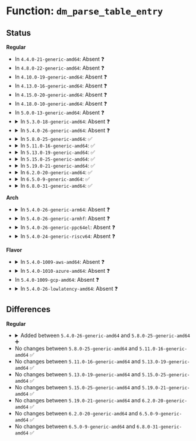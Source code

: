 # Function: <code>dm_parse_table_entry</code>

## Status
<b>Regular</b>
<ul>
<li>
In <code>4.4.0-21-generic-amd64</code>: Absent ❓
</li>
<li>
In <code>4.8.0-22-generic-amd64</code>: Absent ❓
</li>
<li>
In <code>4.10.0-19-generic-amd64</code>: Absent ❓
</li>
<li>
In <code>4.13.0-16-generic-amd64</code>: Absent ❓
</li>
<li>
In <code>4.15.0-20-generic-amd64</code>: Absent ❓
</li>
<li>
In <code>4.18.0-10-generic-amd64</code>: Absent ❓
</li>
<li>
In <code>5.0.0-13-generic-amd64</code>: Absent ❓
</li>
<li>
<details>
<summary>In <code>5.3.0-18-generic-amd64</code>: Absent ❓</summary>

```json
{
  "name": "dm_parse_table_entry",
  "collision_type": "Unique Static",
  "inline_type": "Full",
  "funcs": [
    {
      "addr": 18446744071605094947,
      "name": "dm_parse_table_entry",
      "external": false,
      "loc": "drivers/md/dm-init.c:106",
      "file": "drivers/md/dm-init.c",
      "inline": "not declared, inlined",
      "caller_inline": [
        "drivers/md/dm-init.c:dm_parse_devices"
      ],
      "caller_func": []
    }
  ],
  "symbols": []
}
```
</details>
</li>
<li>
<details>
<summary>In <code>5.4.0-26-generic-amd64</code>: Absent ❓</summary>

```json
{
  "name": "dm_parse_table_entry",
  "collision_type": "Unique Static",
  "inline_type": "Full",
  "funcs": [
    {
      "addr": 18446744071605134376,
      "name": "dm_parse_table_entry",
      "external": false,
      "loc": "drivers/md/dm-init.c:106",
      "file": "drivers/md/dm-init.c",
      "inline": "not declared, inlined",
      "caller_inline": [
        "drivers/md/dm-init.c:dm_parse_devices"
      ],
      "caller_func": []
    }
  ],
  "symbols": []
}
```
</details>
</li>
<li>
<details>
<summary>In <code>5.8.0-25-generic-amd64</code>: ✅</summary>

```c
char * dm_parse_table_entry(struct dm_device * dev, char * str)
```

```json
{
  "name": "dm_parse_table_entry",
  "collision_type": "Unique Static",
  "inline_type": "No",
  "funcs": [
    {
      "addr": 18446744071609404910,
      "name": "dm_parse_table_entry",
      "external": false,
      "loc": "drivers/md/dm-init.c:106",
      "file": "drivers/md/dm-init.c",
      "inline": "seen, unknown",
      "caller_inline": [],
      "caller_func": [
        "drivers/md/dm-init.c:dm_parse_device_entry"
      ]
    }
  ],
  "symbols": [
    {
      "addr": 18446744071609404910,
      "name": "dm_parse_table_entry",
      "section": ".init.text",
      "bind": "STB_LOCAL",
      "size": 346
    }
  ]
}
```
</details>
</li>
<li>
<details>
<summary>In <code>5.11.0-16-generic-amd64</code>: ✅</summary>

```c
char * dm_parse_table_entry(struct dm_device * dev, char * str)
```

```json
{
  "name": "dm_parse_table_entry",
  "collision_type": "Unique Static",
  "inline_type": "No",
  "funcs": [
    {
      "addr": 18446744071612478239,
      "name": "dm_parse_table_entry",
      "external": false,
      "loc": "drivers/md/dm-init.c:106",
      "file": "drivers/md/dm-init.c",
      "inline": "seen, unknown",
      "caller_inline": [],
      "caller_func": [
        "drivers/md/dm-init.c:dm_parse_device_entry"
      ]
    }
  ],
  "symbols": [
    {
      "addr": 18446744071612478239,
      "name": "dm_parse_table_entry",
      "section": ".init.text",
      "bind": "STB_LOCAL",
      "size": 346
    }
  ]
}
```
</details>
</li>
<li>
<details>
<summary>In <code>5.13.0-19-generic-amd64</code>: ✅</summary>

```c
char * dm_parse_table_entry(struct dm_device * dev, char * str)
```

```json
{
  "name": "dm_parse_table_entry",
  "collision_type": "Unique Static",
  "inline_type": "No",
  "funcs": [
    {
      "addr": 18446744071614620750,
      "name": "dm_parse_table_entry",
      "external": false,
      "loc": "drivers/md/dm-init.c:106",
      "file": "drivers/md/dm-init.c",
      "inline": "seen, unknown",
      "caller_inline": [],
      "caller_func": [
        "drivers/md/dm-init.c:dm_parse_device_entry"
      ]
    }
  ],
  "symbols": [
    {
      "addr": 18446744071614620750,
      "name": "dm_parse_table_entry",
      "section": ".init.text",
      "bind": "STB_LOCAL",
      "size": 346
    }
  ]
}
```
</details>
</li>
<li>
<details>
<summary>In <code>5.15.0-25-generic-amd64</code>: ✅</summary>

```c
char * dm_parse_table_entry(struct dm_device * dev, char * str)
```

```json
{
  "name": "dm_parse_table_entry",
  "collision_type": "Unique Static",
  "inline_type": "No",
  "funcs": [
    {
      "addr": 18446744071615576219,
      "name": "dm_parse_table_entry",
      "external": false,
      "loc": "drivers/md/dm-init.c:106",
      "file": "drivers/md/dm-init.c",
      "inline": "seen, unknown",
      "caller_inline": [],
      "caller_func": [
        "drivers/md/dm-init.c:dm_parse_device_entry"
      ]
    }
  ],
  "symbols": [
    {
      "addr": 18446744071615576219,
      "name": "dm_parse_table_entry",
      "section": ".init.text",
      "bind": "STB_LOCAL",
      "size": 523
    }
  ]
}
```
</details>
</li>
<li>
<details>
<summary>In <code>5.19.0-21-generic-amd64</code>: ✅</summary>

```c
char * dm_parse_table_entry(struct dm_device * dev, char * str)
```

```json
{
  "name": "dm_parse_table_entry",
  "collision_type": "Unique Static",
  "inline_type": "No",
  "funcs": [
    {
      "addr": 18446744071617383794,
      "name": "dm_parse_table_entry",
      "external": false,
      "loc": "drivers/md/dm-init.c:106",
      "file": "drivers/md/dm-init.c",
      "inline": "seen, unknown",
      "caller_inline": [],
      "caller_func": [
        "drivers/md/dm-init.c:dm_parse_device_entry"
      ]
    }
  ],
  "symbols": [
    {
      "addr": 18446744071617383794,
      "name": "dm_parse_table_entry",
      "section": ".init.text",
      "bind": "STB_LOCAL",
      "size": 615
    }
  ]
}
```
</details>
</li>
<li>
<details>
<summary>In <code>6.2.0-20-generic-amd64</code>: ✅</summary>

```c
char * dm_parse_table_entry(struct dm_device * dev, char * str)
```

```json
{
  "name": "dm_parse_table_entry",
  "collision_type": "Unique Static",
  "inline_type": "No",
  "funcs": [
    {
      "addr": 18446744071628127616,
      "name": "dm_parse_table_entry",
      "external": false,
      "loc": "drivers/md/dm-init.c:112",
      "file": "drivers/md/dm-init.c",
      "inline": "seen, unknown",
      "caller_inline": [],
      "caller_func": [
        "drivers/md/dm-init.c:dm_parse_device_entry"
      ]
    }
  ],
  "symbols": [
    {
      "addr": 18446744071628127616,
      "name": "dm_parse_table_entry",
      "section": ".init.text",
      "bind": "STB_LOCAL",
      "size": 862
    }
  ]
}
```
</details>
</li>
<li>
<details>
<summary>In <code>6.5.0-9-generic-amd64</code>: ✅</summary>

```c
char * dm_parse_table_entry(struct dm_device * dev, char * str)
```

```json
{
  "name": "dm_parse_table_entry",
  "collision_type": "Unique Static",
  "inline_type": "No",
  "funcs": [
    {
      "addr": 18446744071619894272,
      "name": "dm_parse_table_entry",
      "external": false,
      "loc": "drivers/md/dm-init.c:111",
      "file": "drivers/md/dm-init.c",
      "inline": "seen, unknown",
      "caller_inline": [],
      "caller_func": [
        "drivers/md/dm-init.c:dm_parse_device_entry"
      ]
    }
  ],
  "symbols": [
    {
      "addr": 18446744071619894272,
      "name": "dm_parse_table_entry",
      "section": ".init.text",
      "bind": "STB_LOCAL",
      "size": 862
    }
  ]
}
```
</details>
</li>
<li>
<details>
<summary>In <code>6.8.0-31-generic-amd64</code>: ✅</summary>

```c
char * dm_parse_table_entry(struct dm_device * dev, char * str)
```

```json
{
  "name": "dm_parse_table_entry",
  "collision_type": "Unique Static",
  "inline_type": "No",
  "funcs": [
    {
      "addr": 18446744071622204048,
      "name": "dm_parse_table_entry",
      "external": false,
      "loc": "drivers/md/dm-init.c:111",
      "file": "drivers/md/dm-init.c",
      "inline": "seen, unknown",
      "caller_inline": [],
      "caller_func": [
        "drivers/md/dm-init.c:dm_parse_device_entry"
      ]
    }
  ],
  "symbols": [
    {
      "addr": 18446744071622204048,
      "name": "dm_parse_table_entry",
      "section": ".init.text",
      "bind": "STB_LOCAL",
      "size": 909
    }
  ]
}
```
</details>
</li>
</ul>
<b>Arch</b>
<ul>
<li>
<details>
<summary>In <code>5.4.0-26-generic-arm64</code>: Absent ❓</summary>

```json
{
  "name": "dm_parse_table_entry",
  "collision_type": "Unique Static",
  "inline_type": "Full",
  "funcs": [
    {
      "addr": 18446603336511261968,
      "name": "dm_parse_table_entry",
      "external": false,
      "loc": "drivers/md/dm-init.c:106",
      "file": "drivers/md/dm-init.c",
      "inline": "not declared, inlined",
      "caller_inline": [
        "drivers/md/dm-init.c:dm_init_init"
      ],
      "caller_func": []
    }
  ],
  "symbols": []
}
```
</details>
</li>
<li>
<details>
<summary>In <code>5.4.0-26-generic-armhf</code>: Absent ❓</summary>

```json
{
  "name": "dm_parse_table_entry",
  "collision_type": "Unique Static",
  "inline_type": "Full",
  "funcs": [
    {
      "addr": 3243913988,
      "name": "dm_parse_table_entry",
      "external": false,
      "loc": "drivers/md/dm-init.c:106",
      "file": "drivers/md/dm-init.c",
      "inline": "not declared, inlined",
      "caller_inline": [
        "drivers/md/dm-init.c:dm_init_init"
      ],
      "caller_func": []
    }
  ],
  "symbols": []
}
```
</details>
</li>
<li>
<details>
<summary>In <code>5.4.0-26-generic-ppc64el</code>: Absent ❓</summary>

```json
{
  "name": "dm_parse_table_entry",
  "collision_type": "Unique Static",
  "inline_type": "Full",
  "funcs": [
    {
      "addr": 13835058055302838032,
      "name": "dm_parse_table_entry",
      "external": false,
      "loc": "drivers/md/dm-init.c:106",
      "file": "drivers/md/dm-init.c",
      "inline": "not declared, inlined",
      "caller_inline": [
        "drivers/md/dm-init.c:dm_parse_devices"
      ],
      "caller_func": []
    }
  ],
  "symbols": []
}
```
</details>
</li>
<li>
<details>
<summary>In <code>5.4.0-24-generic-riscv64</code>: Absent ❓</summary>

```json
{
  "name": "dm_parse_table_entry",
  "collision_type": "Unique Static",
  "inline_type": "Full",
  "funcs": [
    {
      "addr": 18446743936270830042,
      "name": "dm_parse_table_entry",
      "external": false,
      "loc": "drivers/md/dm-init.c:106",
      "file": "drivers/md/dm-init.c",
      "inline": "not declared, inlined",
      "caller_inline": [
        "drivers/md/dm-init.c:dm_parse_devices"
      ],
      "caller_func": []
    }
  ],
  "symbols": []
}
```
</details>
</li>
</ul>
<b>Flavor</b>
<ul>
<li>
<details>
<summary>In <code>5.4.0-1009-aws-amd64</code>: Absent ❓</summary>

```json
{
  "name": "dm_parse_table_entry",
  "collision_type": "Unique Static",
  "inline_type": "Full",
  "funcs": [
    {
      "addr": 18446744071605027388,
      "name": "dm_parse_table_entry",
      "external": false,
      "loc": "drivers/md/dm-init.c:106",
      "file": "drivers/md/dm-init.c",
      "inline": "not declared, inlined",
      "caller_inline": [
        "drivers/md/dm-init.c:dm_parse_devices"
      ],
      "caller_func": []
    }
  ],
  "symbols": []
}
```
</details>
</li>
<li>
<details>
<summary>In <code>5.4.0-1010-azure-amd64</code>: Absent ❓</summary>

```json
{
  "name": "dm_parse_table_entry",
  "collision_type": "Unique Static",
  "inline_type": "Full",
  "funcs": [
    {
      "addr": 18446744071604992846,
      "name": "dm_parse_table_entry",
      "external": false,
      "loc": "drivers/md/dm-init.c:106",
      "file": "drivers/md/dm-init.c",
      "inline": "not declared, inlined",
      "caller_inline": [
        "drivers/md/dm-init.c:dm_parse_devices"
      ],
      "caller_func": []
    }
  ],
  "symbols": []
}
```
</details>
</li>
<li>
In <code>5.4.0-1009-gcp-amd64</code>: Absent ❓
</li>
<li>
<details>
<summary>In <code>5.4.0-26-lowlatency-amd64</code>: Absent ❓</summary>

```json
{
  "name": "dm_parse_table_entry",
  "collision_type": "Unique Static",
  "inline_type": "Full",
  "funcs": [
    {
      "addr": 18446744071605138570,
      "name": "dm_parse_table_entry",
      "external": false,
      "loc": "drivers/md/dm-init.c:106",
      "file": "drivers/md/dm-init.c",
      "inline": "not declared, inlined",
      "caller_inline": [
        "drivers/md/dm-init.c:dm_parse_devices"
      ],
      "caller_func": []
    }
  ],
  "symbols": []
}
```
</details>
</li>
</ul>

## Differences
<b>Regular</b>
<ul>
<li>
<details>
<summary>Added between <code>5.4.0-26-generic-amd64</code> and <code>5.8.0-25-generic-amd64</code> ➕</summary>

```c
char * dm_parse_table_entry(struct dm_device * dev, char * str)
```
</details>
</li>
<li>
No changes between <code>5.8.0-25-generic-amd64</code> and <code>5.11.0-16-generic-amd64</code> ✅
</li>
<li>
No changes between <code>5.11.0-16-generic-amd64</code> and <code>5.13.0-19-generic-amd64</code> ✅
</li>
<li>
No changes between <code>5.13.0-19-generic-amd64</code> and <code>5.15.0-25-generic-amd64</code> ✅
</li>
<li>
No changes between <code>5.15.0-25-generic-amd64</code> and <code>5.19.0-21-generic-amd64</code> ✅
</li>
<li>
No changes between <code>5.19.0-21-generic-amd64</code> and <code>6.2.0-20-generic-amd64</code> ✅
</li>
<li>
No changes between <code>6.2.0-20-generic-amd64</code> and <code>6.5.0-9-generic-amd64</code> ✅
</li>
<li>
No changes between <code>6.5.0-9-generic-amd64</code> and <code>6.8.0-31-generic-amd64</code> ✅
</li>
</ul>
